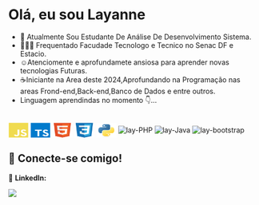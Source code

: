 # Olá, eu sou Layanne
- 👩 Atualmente Sou Estudante De Análise De Desenvolvimento Sistema.
- 🧑🏿‍💻 Frequentado Facudade Tecnologo e Tecnico no Senac DF e Estacio.
- ☺️Atenciomente e aprofundamete ansiosa para aprender novas tecnologias Futuras.
- ☕Iniciante na Area deste 2024,Aprofundando na Programação nas areas Frond-end,Back-end,Banco de Dados e entre outros.
- Linguagem aprendindas no momento 👇...


 <div style="display: inline_block">
  <br>
  <img align="center" alt="lay-Js" height="30" width="40" src="https://raw.githubusercontent.com/devicons/devicon/master/icons/javascript/javascript-plain.svg">
  <img align="center" alt="lay-Ts" height="30" width="40" src="https://raw.githubusercontent.com/devicons/devicon/master/icons/typescript/typescript-plain.svg">
  <img align="center" alt="lay-HTML" height="30" width="40" src="https://raw.githubusercontent.com/devicons/devicon/master/icons/html5/html5-original.svg">
  <img align="center" alt="lay-CSS" height="30" width="40" src="https://raw.githubusercontent.com/devicons/devicon/master/icons/css3/css3-original.svg">
  <img align="center" alt="lay-Python" height="30" width="40" src="https://raw.githubusercontent.com/devicons/devicon/master/icons/python/python-original.svg">
  <img align="center" alt="lay-PHP" height="30" width="40" src="https://raw.githubusercontent.com/jmnote/z-icons/master/svg/php.svg">
   <img align="center" alt="lay-Java" height="30" width="40" src="https://raw.githubusercontent.com/jmnote/z-icons/master/svg/java.svg">
  <img align="center" alt="lay-bootstrap" height="30" width="40" src="https://raw.githubusercontent.com/jmnote/z-icons/master/svg/bootstrap.svg">
  </div>
  
  ##


## 🔗 Conecte-se comigo!

📌 **LinkedIn:**
 <div> 
  <a href="https://www.linkedin.com/mynetwork/discovery-see-all/?usecase=PEOPLE_FOLLOWS&followMember=layanne-sousa-ab64bb336" target="_blank"> <img src="https://img.shields.io/badge/-LinkedIn-%230077B5?style=for-the-badge&logo=linkedin&logoColor=white" target="_blank"></a>
   
</div>





